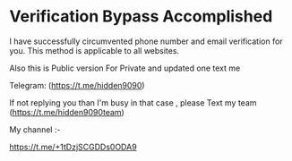# Verification Bypass Accomplished 
I have successfully circumvented phone number and email verification for you. This method is applicable to all websites. 
 
Also this is Public version For Private and updated one text me   
  
Telegram: (https://t.me/hidden9090)   
 
If not replying you than I'm busy in that case , please Text my team (https://t.me/hidden9090team)

My channel :- 
 
https://t.me/+1tDzjSCGDDs0ODA9
   
